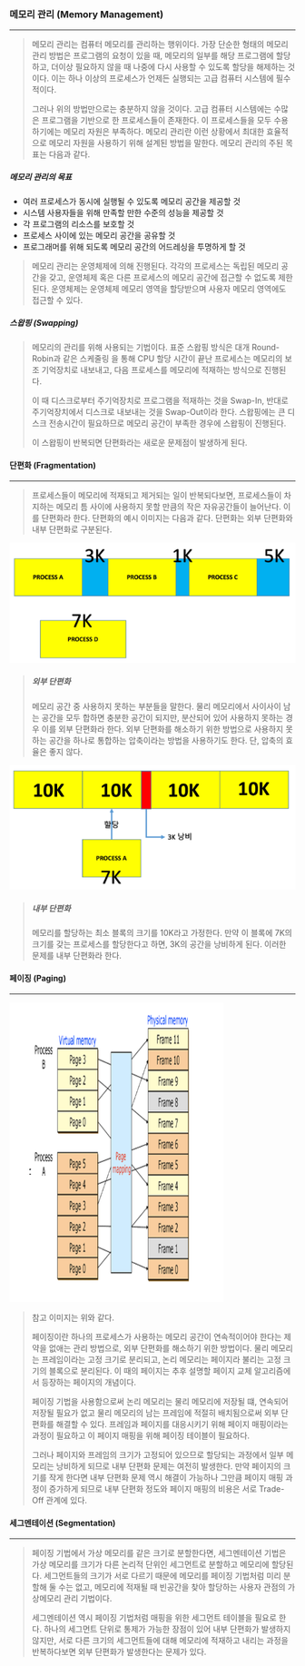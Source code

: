 ### 메모리 관리 (Memory Management)

------

> 메모리 관리는 컴퓨터 메모리를 관리하는 행위이다. 가장 단순한 형태의 메모리 관리 방법은 프로그램의 요청이 있을 때, 메모리의 일부를 해당 프로그램에 할당하고, 더이상 필요하지 않을 때 나중에 다시 사용할 수 있도록 할당을 해제하는 것이다. 이는 하나 이상의 프로세스가 언제든 실행되는 고급 컴퓨터 시스템에 필수적이다.
>
> 그러나 위의 방법만으로는 충분하지 않을 것이다. 고급 컴퓨터 시스템에는 수많은 프로그램을 기반으로 한 프로세스들이 존재한다. 이 프로세스들을 모두 수용하기에는 메모리 자원은 부족하다. 메모리 관리란 이런 상황에서 최대한 효율적으로 메모리 자원을 사용하기 위해 설계된 방법을 말한다. 메모리 관리의 주된 목표는 다음과 같다.

##### 메모리 관리의 목표

* 여러 프로세스가 동시에 실행될 수 있도록 메모리 공간을 제공할 것
* 시스템 사용자들을 위해 만족할 만한 수준의 성능을 제공할 것
* 각 프로그램의 리소스를 보호할 것
* 프로세스 사이에 있는 메모리 공간을 공유할 것
* 프로그래머를 위해 되도록 메모리 공간의 어드레싱을 투명하게 할 것

> 메모리 관리는 운영체제에 의해 진행된다. 각각의 프로세스는 독립된 메모리 공간을 갖고, 운영체제 혹은 다른 프로세스의 메모리 공간에 접근할 수 없도록 제한된다. 운영체제는 운영체제 메모리 영역을 할당받으며 사용자 메모리 영역에도 접근할 수 있다.



##### 스왑핑 (Swapping)

> 메모리의 관리를 위해 사용되는 기법이다. 표준 스왑핑 방식은 대개 Round-Robin과 같은 스케줄링 을 통해 CPU 할당 시간이 끝난 프로세스는 메모리의 보조 기억장치로 내보내고, 다음 프로세스를 메모리에 적재하는 방식으로 진행된다.
>
> 이 때 디스크로부터 주기억장치로 프로그램을 적재하는 것을 Swap-In, 반대로 주기억장치에서 디스크로 내보내는 것을 Swap-Out이라 한다. 스왑핑에는 큰 디스크 전송시간이 필요하므로 메모리 공간이 부족한 경우에 스왑핑이 진행된다.
>
> 이 스왑핑이 반복되면 단편화라는 새로운 문제점이 발생하게 된다.





#### 단편화 (Fragmentation)

------

> 프로세스들이 메모리에 적재되고 제거되는 일이 반복되다보면, 프로세스들이 차지하는 메모리 틈 사이에 사용하지 못할 만큼의 작은 자유공간들이 늘어난다. 이를 단편화라 한다. 단편화의 예시 이미지는 다음과 같다. 단편화는 외부 단편화와 내부 단편화로 구분된다.

![example_1](./image/os_5_1.png)

> ##### 외부 단편화
>
> 메모리 공간 중 사용하지 못하는 부분들을 말한다. 물리 메모리에서 사이사이 남는 공간을 모두 합하면 충분한 공간이 되지만, 분산되어 있어 사용하지 못하는 경우 이를 외부 단편화라 한다. 외부 단편화를 해소하기 위한 방법으로 사용하지 못하는 공간을 하나로 통합하는 압축이라는 방법을 사용하기도 한다. 단, 압축의 효율은 좋지 않다.

![example_2](./image/os_5_2.png)

> ##### 내부 단편화
>
> 메모리를 할당하는 최소 블록의 크기를 10K라고 가정한다. 만약 이 블록에 7K의 크기를 갖는 프로세스를 할당한다고 하면, 3K의 공간을 낭비하게 된다. 이러한 문제를 내부 단편화라 한다.





#### 페이징 (Paging)

------

![example_3](./image/os_5_3.png)

> 참고 이미지는 위와 같다.
>
> 페이징이란 하나의 프로세스가 사용하는 메모리 공간이 연속적이어야 한다는 제약을 없애는 관리 방법으로, 외부 단편화를 해소하기 위한 방법이다. 물리 메모리는 프레임이라는 고정 크기로 분리되고, 논리 메모리는 페이지라 불리는 고정 크기의 블록으로 분리된다. 이 때의 페이지는 추후 설명할 페이지 교체 알고리즘에서 등장하는  페이지의 개념이다.
>
> 페이징 기법을 사용함으로써 논리 메모리는 물리 메모리에 저장될 떄, 연속되어 저장될 필요가 없고 물리 메모리의 남는 프레임에 적절히 배치됨으로써 외부 단편화를 해결할 수 있다. 프레임과 페이지를 대응시키기 위해 페이지 매핑이라는 과정이 필요하고 이 페이지 매핑을 위해 페이징 테이블이 필요하다.
>
> 그러나 페이지와 프레임의 크기가 고정되어 있으므로 할당되는 과정에서 일부 메모리는 낭비하게 되므로 내부 단편화 문제는 여전히 발생한다. 만약 페이지의 크기를 작게 한다면 내부 단편화 문제 역시 해결이 가능하나 그만큼 페이지 매핑 과정이 증가하게 되므로 내부 단편화 정도와 페이지 매핑의 비용은 서로 Trade-Off 관계에 있다. 





#### 세그멘테이션 (Segmentation)

------

> 페이징 기법에서 가상 메모리를 같은 크기로 분할한다면, 세그멘테이션 기법은 가상 메모리를 크기가 다른 논리적 단위인 세그먼트로 분할하고 메모리에 할당된다. 세그먼트들의 크기가 서로 다르기 때문에 메모리를 페이징 기법처럼 미리 분할해 둘 수는 없고, 메모리에 적재될 때 빈공간을 찾아 할당하는 사용자 관점의 가상메모리 관리 기법이다. 
>
> 세그멘테이션 역시 페이징 기법처럼 매핑을 위한 세그먼트 테이블을 필요로 한다. 하나의 세그먼트 단위로 통제가 가능한 장점이 있어 내부 단편화가 발생하지 않지만, 서로 다른 크기의 세그먼트들에 대해 메모리에 적재하고 내리는 과정을 반복하다보면 외부 단편화가 발생한다는 문제가 있다.




